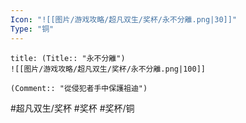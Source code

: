 ```yaml
---
Icon: "![[图片/游戏攻略/超凡双生/奖杯/永不分離.png|30]]"
Type: "铜"
---
```

```ad-common-bronze-trophy
title: (Title:: "永不分離")
![[图片/游戏攻略/超凡双生/奖杯/永不分離.png|100]]

(Comment:: "從侵犯者手中保護祖迪")
```

#超凡双生/奖杯 #奖杯 #奖杯/铜
